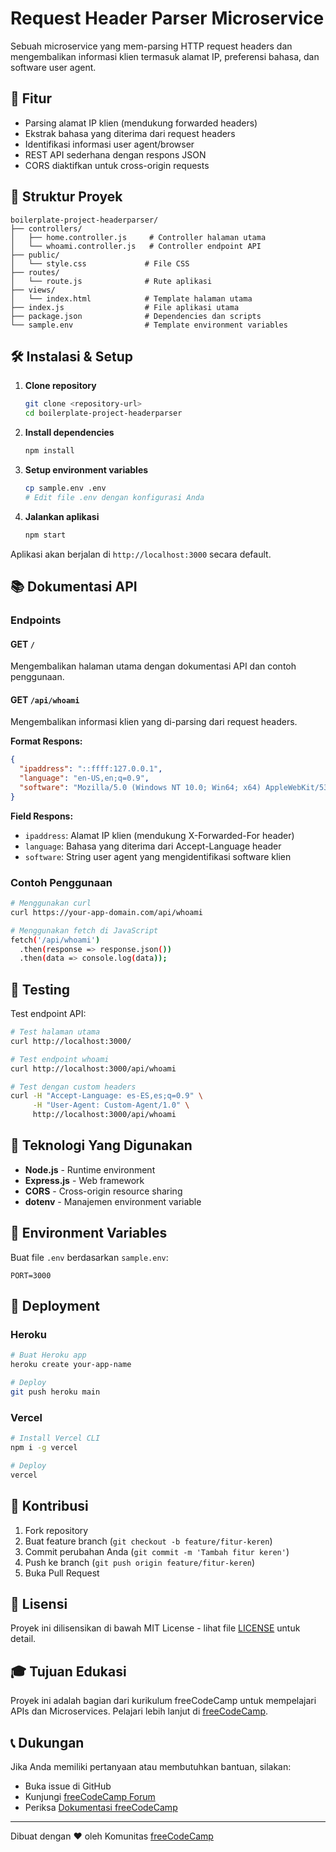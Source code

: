 # Request Header Parser Microservice

Sebuah microservice yang mem-parsing HTTP request headers dan mengembalikan informasi klien termasuk alamat IP, preferensi bahasa, dan software user agent.

## 🚀 Fitur

- Parsing alamat IP klien (mendukung forwarded headers)
- Ekstrak bahasa yang diterima dari request headers
- Identifikasi informasi user agent/browser
- REST API sederhana dengan respons JSON
- CORS diaktifkan untuk cross-origin requests

## 📁 Struktur Proyek

```text
boilerplate-project-headerparser/
├── controllers/
│   ├── home.controller.js     # Controller halaman utama
│   └── whoami.controller.js   # Controller endpoint API
├── public/
│   └── style.css             # File CSS
├── routes/
│   └── route.js              # Rute aplikasi
├── views/
│   └── index.html            # Template halaman utama
├── index.js                  # File aplikasi utama
├── package.json              # Dependencies dan scripts
└── sample.env                # Template environment variables
```

## 🛠️ Instalasi & Setup

1. **Clone repository**

   ```bash
   git clone <repository-url>
   cd boilerplate-project-headerparser
   ```

2. **Install dependencies**

   ```bash
   npm install
   ```

3. **Setup environment variables**

   ```bash
   cp sample.env .env
   # Edit file .env dengan konfigurasi Anda
   ```

4. **Jalankan aplikasi**

   ```bash
   npm start
   ```

Aplikasi akan berjalan di `http://localhost:3000` secara default.

## 📚 Dokumentasi API

### Endpoints

#### GET `/`

Mengembalikan halaman utama dengan dokumentasi API dan contoh penggunaan.

#### GET `/api/whoami`

Mengembalikan informasi klien yang di-parsing dari request headers.

**Format Respons:**

```json
{
  "ipaddress": "::ffff:127.0.0.1",
  "language": "en-US,en;q=0.9",
  "software": "Mozilla/5.0 (Windows NT 10.0; Win64; x64) AppleWebKit/537.36"
}
```

**Field Respons:**

- `ipaddress`: Alamat IP klien (mendukung X-Forwarded-For header)
- `language`: Bahasa yang diterima dari Accept-Language header
- `software`: String user agent yang mengidentifikasi software klien

### Contoh Penggunaan

```bash
# Menggunakan curl
curl https://your-app-domain.com/api/whoami

# Menggunakan fetch di JavaScript
fetch('/api/whoami')
  .then(response => response.json())
  .then(data => console.log(data));
```

## 🧪 Testing

Test endpoint API:

```bash
# Test halaman utama
curl http://localhost:3000/

# Test endpoint whoami
curl http://localhost:3000/api/whoami

# Test dengan custom headers
curl -H "Accept-Language: es-ES,es;q=0.9" \
     -H "User-Agent: Custom-Agent/1.0" \
     http://localhost:3000/api/whoami
```

## 🔧 Teknologi Yang Digunakan

- **Node.js** - Runtime environment
- **Express.js** - Web framework
- **CORS** - Cross-origin resource sharing
- **dotenv** - Manajemen environment variable

## 📝 Environment Variables

Buat file `.env` berdasarkan `sample.env`:

```env
PORT=3000
```

## 🚀 Deployment

### Heroku

```bash
# Buat Heroku app
heroku create your-app-name

# Deploy
git push heroku main
```

### Vercel

```bash
# Install Vercel CLI
npm i -g vercel

# Deploy
vercel
```

## 🤝 Kontribusi

1. Fork repository
2. Buat feature branch (`git checkout -b feature/fitur-keren`)
3. Commit perubahan Anda (`git commit -m 'Tambah fitur keren'`)
4. Push ke branch (`git push origin feature/fitur-keren`)
5. Buka Pull Request

## 📄 Lisensi

Proyek ini dilisensikan di bawah MIT License - lihat file [LICENSE](LICENSE) untuk detail.

## 🎓 Tujuan Edukasi

Proyek ini adalah bagian dari kurikulum freeCodeCamp untuk mempelajari APIs dan Microservices. Pelajari lebih lanjut di [freeCodeCamp](https://www.freecodecamp.org/learn/apis-and-microservices/).

## 📞 Dukungan

Jika Anda memiliki pertanyaan atau membutuhkan bantuan, silakan:

- Buka issue di GitHub
- Kunjungi [freeCodeCamp Forum](https://forum.freecodecamp.org/)
- Periksa [Dokumentasi freeCodeCamp](https://www.freecodecamp.org/learn/)

---

Dibuat dengan ❤️ oleh Komunitas [freeCodeCamp](https://www.freecodecamp.org)
